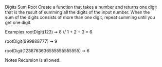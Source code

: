 
Digits Sum Root
Create a function that takes a number and returns one digit that is the result of summing all the digits of the input number. When the sum of the digits consists of more than one digit, repeat summing until you get one digit.

Examples
rootDigit(123) ➞ 6
// 1 + 2 + 3 = 6

rootDigit(999888777) ➞ 9

rootDigit(1238763636555555555555) ➞ 6

Notes
Recursion is allowed.

